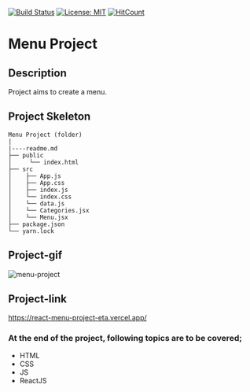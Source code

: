 [![Build Status](https://travis-ci.org/Yog9/SnapShot.svg?branch=master)](https://travis-ci.org/Yog9/SnapShot)
[![License: MIT](https://img.shields.io/badge/License-MIT-yellow.svg)](https://opensource.org/licenses/MIT)
[![HitCount](http://hits.dwyl.com/Yog9/SnapShot.svg)](http://hits.dwyl.com/Yog9/SnapShot)
# Menu Project
## Description
Project aims to create a menu.
## Project Skeleton
```
Menu Project (folder)
|
|----readme.md        
├── public
│     └── index.html
├── src
│    ├── App.js
│    ├── App.css
│    ├── index.js
│    └── index.css
│    └── data.js
│    └── Categories.jsx
│    └── Menu.jsx
├── package.json
└── yarn.lock
```
## Project-gif
![menu-project](https://user-images.githubusercontent.com/102467587/226139202-86b875b5-e610-4330-b97c-95e85ce913fd.gif)
## Project-link
https://react-menu-project-eta.vercel.app/
### At the end of the project, following topics are to be covered;
- HTML
- CSS
- JS
- ReactJS
